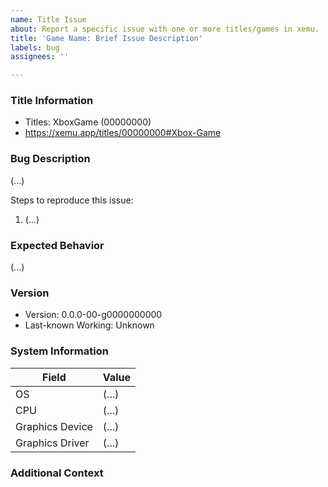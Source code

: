 ```yaml
---
name: Title Issue
about: Report a specific issue with one or more titles/games in xemu.
title: 'Game Name: Brief Issue Description'
labels: bug
assignees: ''

---
```


<!--

!! BEFORE YOU SUBMIT AN ISSUE, PLEASE READ THE FOLLOWING !!

This template is for reporting specific video, audio, or other issues with one
or more titles.

Pre-submit checklist:
- Have you read the getting started guide?
- Have you checked the FAQ?
- Have you checked to see if this issue has already been submitted?
- Are you using the latest version of xemu?
- Have you tried updating your platform drivers?
- Have you ruled out a bad dump of your game disc?

If you have questions about how to provide the information below, please
join the Discord server and get help from the community.

-->

### Title Information
<!-- Include the affected title's name and numeric ID. This can be found from
the compatibility page for the title at https://xemu.app. You can also simply
paste the URL from the compatibility page.
-->

* Titles: XboxGame (00000000)
* https://xemu.app/titles/00000000#Xbox-Game




### Bug Description
<!-- A clear and concise description of what the problem is. If xemu has
crashed, please include any associated debug output. -->

(...)

Steps to reproduce this issue:
1. (...)

<!-- If appropriate, please include a screenshot or video. -->




### Expected Behavior
<!-- A clear and concise description of what you expected to happen. If
appropriate, please include a screenshot or video from a real Xbox. -->

(...)




### Version
<!-- Include the affected version of xemu. If this is a regression, also include
the last known version without this problem. You can find the xemu version in
xemu by navigating to Help > About -->

* Version: 0.0.0-00-g0000000000
* Last-known Working: Unknown




### System Information
<!-- Please include basic information about your system. -->



| Field | Value |
|-------|-------|
| OS			| (...)			| <!-- e.g. Ubuntu 20.04.2 LTS -->
| CPU			| (...)			| <!-- e.g. Intel(R) Core(TM) i7-8850H CPU @ 2.60GHz -->
| Graphics Device	| (...)			| <!-- e.g. NVIDIA Quadro P2000 -->
| Graphics Driver	| (...)			| <!-- e.g. 3.3.0 NVIDIA 450.119.03 -->








### Additional Context
<!-- Add any other useful information about the problem here. -->
